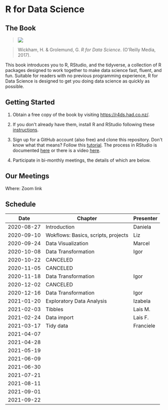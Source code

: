 # R for Data Science

## The Book

> ![](https://r4ds.had.co.nz/cover.png)

> Wickham, H. & Grolemund, G. *R for Data Science*. (O'Reilly Media, 2017).

This book introduces you to R, RStudio, and the tidyverse, a collection of R packages designed to work together to make data science fast, fluent, and fun. Suitable for readers with no previous programming experience, R for Data Science is designed to get you doing data science as quickly as possible.

## Getting Started

1. Obtain a free copy of the book by visiting https://r4ds.had.co.nz/.

2. If you don't already have them, install R and RStudio following these [instructions](https://www.ics.uci.edu/~jutts/110/InstallingRandRStudio.pdf).

3. Sign up for a GitHub account (also free) and clone this repository. Don't know what that means? Follow this [tutorial](https://try.github.io/levels/1/challenges/1). The process in RStudio is documented [here](https://support.rstudio.com/hc/en-us/articles/200532077-Version-Control-with-Git-and-SVN) or there is a video [here](https://www.rstudio.com/resources/webinars/rstudio-essentials-webinar-series-managing-part-2/).

4. Participate in bi-monthly meetings, the details of which are below.

## Our Meetings

Where: Zoom link

## Schedule
| Date       | Chapter            | Presenter |
|------------|--------------------|-----------|
| 2020-08-27 | Introduction       | Daniela   |
| 2020-09-10 | Wokflows: Basics, scripts, projects  | Liz          |
| 2020-09-24 | Data Visualization | Marcel    |
| 2020-10-08 | Data Transformation | Igor          |
| 2020-10-22 | CANCELED |           |
| 2020-11-05 | CANCELED |           |
| 2020-11-18 | Data Transformation | Igor          |
| 2020-12-02 | CANCELED |           |
| 2020-12-16 | Data Transformation | Igor          |
| 2021-01-20 | Exploratory Data Analysis | Izabela          |
| 2021-02-03 | Tibbles                   | Lais M.   |
| 2021-02-24 | Data import               | Lais F.   |
| 2021-03-17 | Tidy data                 | Franciele |
| 2021-04-07 |                           |           |
| 2021-04-28 |                           |           |
| 2021-05-19 |                           |           |
| 2021-06-09 |                           |           |
| 2021-06-30 |                           |           |
| 2021-07-21 |                           |           |
| 2021-08-11 |                           |           |
| 2021-09-01 |                           |           |
| 2021-09-22 |                           |           |
